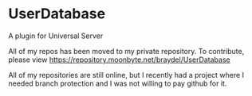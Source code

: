 # UserDatabase
A plugin for Universal Server

All of my repos has been moved to my private repository. To contribute, please view https://repository.moonbyte.net/braydel/UserDatabase

All of my repositories are still online, but I recently had a project where I needed branch protection and I was not willing to pay github for it.
